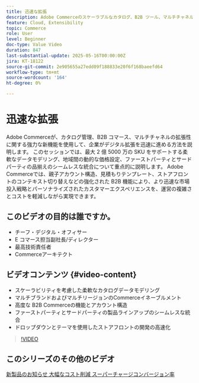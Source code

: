 ```yaml
---
title: 迅速な拡張
description: Adobe Commerceのスケーラブルなカタログ、B2B ツール、マルチチャネル拡張機能により、デジタルの急成長を実現します。
feature: Cloud, Extensibility
topic: Commerce
role: User
level: Beginner
doc-type: Value Video
duration: 847
last-substantial-update: 2025-05-16T00:00:00Z
jira: KT-18122
source-git-commit: 2e905655a27edd09f188833e20f6f168baeefd64
workflow-type: tm+mt
source-wordcount: '164'
ht-degree: 0%

---
```



# 迅速な拡張

Adobe Commerceが、カタログ管理、B2B コマース、マルチチャネルの拡張性に関する強力な新機能を使用して、企業がデジタル拡張を迅速に進める方法を説明します。 このセッションでは、最大 2 億 5000 万の SKU をサポートする柔軟なデータモデリング、地域間の動的な価格設定、ファーストパーティとサードパーティの品揃えのシームレスな統合について重点的に説明します。 Adobe Commerceでは、親子アカウント構造、見積もりテンプレート、ストアフロントのコンテキスト切り替えなどの強化された B2B 機能により、より迅速な市場投入戦略とパーソナライズされたカスタマーエクスペリエンスを、運営の複雑さとコストを軽減しながら実現できます。

## このビデオの目的は誰ですか。

* チーフ・デジタル・オフィサー
* E コマース担当副社長/ディレクター
* 最高技術責任者
* Commerceアーキテクト

## ビデオコンテンツ {#video-content}

* スケーラビリティを考慮した柔軟なカタログデータモデリング
* マルチブランドおよびマルチリージョンのCommerceイネーブルメント
* 高度な B2B Commerceの機能とアカウント構造
* ファーストパーティとサードパーティの製品ラインアップのシームレスな統合
* ドロップダウンとテーマを使用したストアフロントの開発の高速化

>[!VIDEO](https://video.tv.adobe.com/v/3458518/?learn=on&enablevpops)

## このシリーズのその他のビデオ

[ 新製品のお知らせ ](./new-product-announcements.md)
[ 大幅なコスト削減 ](./drastically-cut-costs.md)
[ スーパーチャージコンバージョン率 ](./supercharge-conversion-rates.md)

